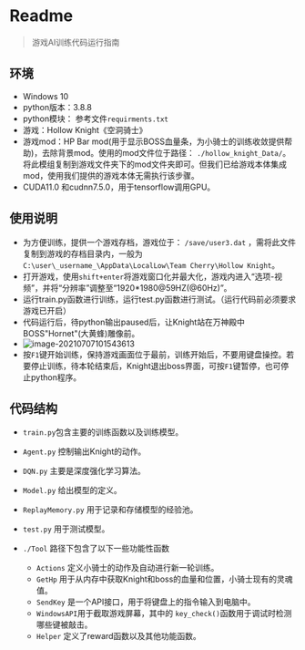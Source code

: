 # Readme
> 游戏AI训练代码运行指南

## 环境

- Windows 10
- python版本：3.8.8
- python模块： 参考文件`requirments.txt`
- 游戏：Hollow Knight《空洞骑士》
- 游戏mod：HP Bar mod(用于显示BOSS血量条，为小骑士的训练收敛提供帮助)，去除背景mod。使用的mod文件位于路径： `./hollow_knight_Data/`。将此模组复制到游戏文件夹下的mod文件夹即可。但我们已给游戏本体集成mod，使用我们提供的游戏本体无需执行该步骤。
- CUDA11.0 和cudnn7.5.0，用于tensorflow调用GPU。

## 使用说明

- 为方便训练，提供一个游戏存档，游戏位于： `/save/user3.dat` ，需将此文件复制到游戏的存档目录内，一般为`C:\user\_username_\AppData\LocalLow\Team Cherry\Hollow Knight`。
- 打开游戏，使用`shift+enter`将游戏窗口化并最大化，游戏内进入“选项-视频”，并将“分辨率”调整至“1920*1980@59HZ(@60Hz)”。
- 运行train.py函数进行训练，运行test.py函数进行测试。（运行代码前必须要求游戏已开启）
- 代码运行后，待python输出paused后，让Knight站在万神殿中BOSS"Hornet"(大黄蜂)雕像前。
- ![image-20210707101543613](C:\Users\Ne1H\AppData\Roaming\Typora\typora-user-images\image-20210707101543613.png)
- 按`F1`键开始训练，保持游戏画面位于最前，训练开始后，不要用键盘操控。若要停止训练，待本轮结束后，Knight退出boss界面，可按`F1`键暂停，也可停止python程序。


## 代码结构
- `train.py`包含主要的训练函数以及训练模型。
- `Agent.py` 控制输出Knight的动作。
- `DQN.py` 主要是深度强化学习算法。
- `Model.py` 给出模型的定义。
- `ReplayMemory.py` 用于记录和存储模型的经验池。
- `test.py` 用于测试模型。

- `./Tool` 路径下包含了以下一些功能性函数
  - `Actions` 定义小骑士的动作及自动进行新一轮训练。
  - `GetHp` 用于从内存中获取Knight和boss的血量和位置，小骑士现有的灵魂值。
  - `SendKey` 是一个API接口，用于将键盘上的指令输入到电脑中。
  - `WindowsAPI`用于截取游戏屏幕，其中的 `key_check()`函数用于调试时检测哪些键被敲击。
  - `Helper` 定义了reward函数以及其他功能函数。
